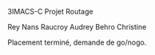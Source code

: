 3IMACS-C Projet Routage

Rey Nans
Raucroy Audrey
Behro Christine

Placement terminé, demande de go/nogo.

